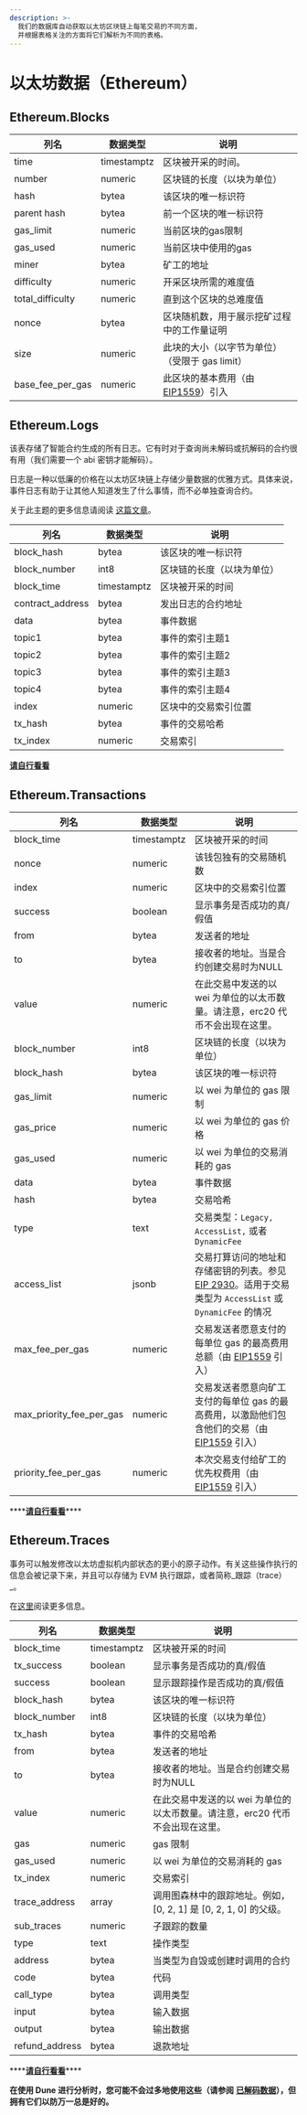```yaml
---
description: >-
  我们的数据库自动获取以太坊区块链上每笔交易的不同方面，
  并根据表格关注的方面将它们解析为不同的表格。
---
```


# 以太坊数据（Ethereum）

## Ethereum.Blocks

| **列名**     | **数据类型** | **说明**                                                                           |
| ------------------- | ------------ | ---------------------------------------------------------------------------------------- |
| time                | timestamptz  | 区块被开采的时间。                                                     |
| number              | numeric      | 区块链的长度（以块为单位）                                                   |
| hash                | bytea        | 该区块的唯一标识符                                                       |
| parent hash         | bytea        | 前一个区块的唯一标识符                                               |
| gas\_limit          | numeric      | 当前区块的gas限制                                                       |
| gas\_used           | numeric      | 当前区块中使用的gas                                                              |
| miner               | bytea        | 矿工的地址                                                                 |
| difficulty          | numeric      | 开采区块所需的难度值                                                    |
| total\_difficulty   | numeric      | 直到这个区块的总难度值                                          |
| nonce               | bytea        | 区块随机数，用于展示挖矿过程中的工作量证明                   |
| size                | numeric      | 此块的大小（以字节为单位）（受限于 gas limit）                                        |
| base\_fee\_per\_gas | numeric      | 此区块的基本费用（由[EIP1559](https://eips.ethereum.org/EIPS/eip-1559)）引入 |

## Ethereum.Logs

该表存储了智能合约生成的所有日志。它有时对于查询尚未解码或抗解码的合约很有用（我们需要一个 abi 密钥才能解码）。

日志是一种以低廉的价格在以太坊区块链上存储少量数据的优雅方式。具体来说，事件日志有助于让其他人知道发生了什么事情，而不必单独查询合约。

关于此主题的更多信息请阅读 [这篇文章](https://medium.com/mycrypto/understanding-event-logs-on-the-ethereum-blockchain-f4ae7ba50378)。

| **列名**   | **数据类型** | **说明**                                   |
| ----------------- | ------------ | ------------------------------------------------ |
| block\_hash       | bytea        | 该区块的唯一标识符               |
| block\_number     | int8         | 区块链的长度（以块为单位）           |
| block\_time       | timestamptz  | 区块被开采的时间                |
| contract\_address | bytea        | 发出日志的合约地址 |
| data              | bytea        | 事件数据                                       |
| topic1            | bytea        | 事件的索引主题1                      |
| topic2            | bytea        | 事件的索引主题2                     |
| topic3            | bytea        | 事件的索引主题3                      |
| topic4            | bytea        | 事件的索引主题4                      |
| index             | numeric      | 区块中的交易索引位置     |
| tx\_hash          | bytea        | 事件的交易哈希                |
| tx\_index         | numeric      | 交易索引                     |

[**请自行看看**](https://dune.xyz/queries/38957)

## Ethereum.Transactions

| **列名**              | **数据类型** | **说明**                                                                                                                                                        |
|------------------------------|--------------|--------------------------------------------------------------------------------------------------------------------------------------------------------------------------------------------------------|
| block\_time                  | timestamptz  | 区块被开采的时间                                                                                                                                                                      |
| nonce                        | numeric      | 该钱包独有的交易随机数                                                                                                                                                          |
| index                        | numeric      | 区块中的交易索引位置                                                                                                                                                           |
| success                      | boolean      | 显示事务是否成功的真/假值                                                                                                                                              |
| from                         | bytea        | 发送者的地址                                                                                                                                                                                  |
| to                           | bytea        | 接收者的地址。当是合约创建交易时为NULL                                                                                                                                 |
| value                        | numeric      | 在此交易中发送的以 wei 为单位的以太币数量。请注意，erc20 代币不会出现在这里。                                                                                                      |
| block\_number                | int8         | 区块链的长度（以块为单位）                                                                                                                                                                 |
| block\_hash                  | bytea        | 该区块的唯一标识符                                                                                                                                                                     |
| gas\_limit                   | numeric      | 以 wei 为单位的 gas 限制                                                                                               |
| gas\_price                   | numeric      | 以 wei 为单位的 gas 价格                                                                                               |
| gas\_used                    | numeric      | 以 wei 为单位的交易消耗的 gas                                                                                          |
| data                         | bytea        | 事件数据                                                                                                      |
| hash                         | bytea        | 交易哈希                                                                          |
| type                         | text         | 交易类型：`Legacy, AccessList,` 或者 `DynamicFee`                                                              |
| access\_list                 | jsonb        | 交易打算访问的地址和存储密钥的列表。参见 [EIP 2930](https://eips.ethereum.org/EIPS/eip-2930)。适用于交易类型为 `AccessList` 或 `DynamicFee` 的情况 |
| max\_fee\_per\_gas           | numeric      | 交易发送者愿意支付的每单位 gas 的最高费用总额（由 [EIP1559](https://eips.ethereum.org/EIPS/eip-1559) 引入）                                                       |
| max\_priority\_fee\_per\_gas | numeric      | 交易发送者愿意向矿工支付的每单位 gas 的最高费用，以激励他们包含他们的交易（由 [EIP1559](https://eips.ethereum.org/EIPS/eip-1559) 引入）         |
| priority\_fee\_per\_gas      | numeric      | 本次交易支付给矿工的优先权费用（由 [EIP1559](https://eips.ethereum.org/EIPS/eip-1559) 引入）                                                                |

\*\*\*\*[**请自行看看**](https://dune.xyz/queries/38964)\*\*\*\*

## Ethereum.Traces

事务可以触发修改以太坊虚拟机内部状态的更小的原子动作。有关这些操作执行的信息会被记录下来，并且可以存储为 EVM 执行跟踪，或者简称_跟踪（trace）_。

在[这里](https://medium.com/chainalysis/ethereum-traces-not-transactions-3f0533d26aa)阅读更多信息。

| **列名** | **数据类型** | **说明**                                                                                   |
| --------------- | ------------ | ------------------------------------------------------------------------------------------------ |
| block\_time     | timestamptz  | 区块被开采的时间                                                                |
| tx\_success     | boolean      | 显示事务是否成功的真/假值                                       |
| success         | boolean      | 显示跟踪操作是否成功的真/假值                                      |
| block\_hash     | bytea        | 该区块的唯一标识符                                                               |
| block\_number   | int8         | 区块链的长度（以块为单位）                                                           |
| tx\_hash        | bytea        | 事件的交易哈希                                                                |
| from            | bytea        | 发送者的地址                                                                           |
| to              | bytea        | 接收者的地址。当是合约创建交易时为NULL                           |
| value           | numeric      | 在此交易中发送的以 wei 为单位的以太币数量。请注意，erc20 代币不会出现在这里。|
| gas             | numeric      | gas 限制                                                                                                 |
| gas\_used       | numeric      | 以 wei 为单位的交易消耗的 gas                                                      |
| tx\_index       | numeric      | 交易索引                                                                    |
| trace\_address  | array<int8>  | 调用图森林中的跟踪地址。例如，[0, 2, 1] 是 [0, 2, 1, 0] 的父级。 |
| sub\_traces     | numeric      | 子跟踪的数量                                                                   |
| type            | text         | 操作类型                                                                                   |
| address         | bytea        | 当类型为自毁或创建时调用的合约                                   |
| code            | bytea        | 代码                                                                                     |
| call\_type      | bytea        | 调用类型                                                                            |
| input           | bytea        | 输入数据                                                                                          |
| output          | bytea        | 输出数据                                                                                       |
| refund\_address | bytea        | 退款地址                                                                                         |

\*\*\*\*[**请自行看看**](https://dune.xyz/queries/38730)\*\*\*\*

**在使用 Dune 进行分析时，您可能不会过多地使用这些（请参阅** [**已解码数据**](../decoded-data.md)**），但拥有它们以防万一总是好的。**
